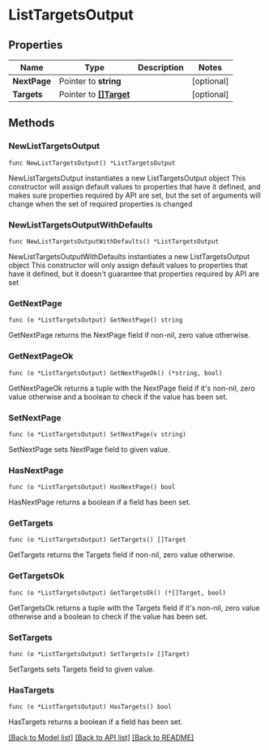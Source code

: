 # ListTargetsOutput

## Properties

Name | Type | Description | Notes
------------ | ------------- | ------------- | -------------
**NextPage** | Pointer to **string** |  | [optional] 
**Targets** | Pointer to [**[]Target**](Target.md) |  | [optional] 

## Methods

### NewListTargetsOutput

`func NewListTargetsOutput() *ListTargetsOutput`

NewListTargetsOutput instantiates a new ListTargetsOutput object
This constructor will assign default values to properties that have it defined,
and makes sure properties required by API are set, but the set of arguments
will change when the set of required properties is changed

### NewListTargetsOutputWithDefaults

`func NewListTargetsOutputWithDefaults() *ListTargetsOutput`

NewListTargetsOutputWithDefaults instantiates a new ListTargetsOutput object
This constructor will only assign default values to properties that have it defined,
but it doesn't guarantee that properties required by API are set

### GetNextPage

`func (o *ListTargetsOutput) GetNextPage() string`

GetNextPage returns the NextPage field if non-nil, zero value otherwise.

### GetNextPageOk

`func (o *ListTargetsOutput) GetNextPageOk() (*string, bool)`

GetNextPageOk returns a tuple with the NextPage field if it's non-nil, zero value otherwise
and a boolean to check if the value has been set.

### SetNextPage

`func (o *ListTargetsOutput) SetNextPage(v string)`

SetNextPage sets NextPage field to given value.

### HasNextPage

`func (o *ListTargetsOutput) HasNextPage() bool`

HasNextPage returns a boolean if a field has been set.

### GetTargets

`func (o *ListTargetsOutput) GetTargets() []Target`

GetTargets returns the Targets field if non-nil, zero value otherwise.

### GetTargetsOk

`func (o *ListTargetsOutput) GetTargetsOk() (*[]Target, bool)`

GetTargetsOk returns a tuple with the Targets field if it's non-nil, zero value otherwise
and a boolean to check if the value has been set.

### SetTargets

`func (o *ListTargetsOutput) SetTargets(v []Target)`

SetTargets sets Targets field to given value.

### HasTargets

`func (o *ListTargetsOutput) HasTargets() bool`

HasTargets returns a boolean if a field has been set.


[[Back to Model list]](../README.md#documentation-for-models) [[Back to API list]](../README.md#documentation-for-api-endpoints) [[Back to README]](../README.md)


